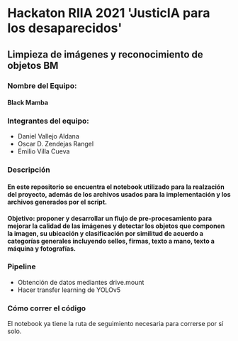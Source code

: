 <h1> Hackaton RIIA 2021 'JusticIA para los desaparecidos'</h1>

<h2>Limpieza de imágenes y reconocimiento de objetos BM </h2>
<h3>Nombre del Equipo:</h3>
<h4> Black Mamba </h4>
<h3>Integrantes del equipo:</h3>
<ul>
  <li> Daniel Vallejo Aldana </li>
  <li> Oscar D. Zendejas Rangel </li>
  <li> Emilio Villa Cueva </li>
</ul>
<h3> Descripción </h3>
<h4> En este repositorio se encuentra el notebook utilizado para la realzación del proyecto, además de los archivos usados para la implementación y los archivos generados por el script.</h4>
<h4>Objetivo: proponer y desarrollar un flujo de pre-procesamiento para mejorar la calidad de las imágenes y detectar los objetos que componen la imagen, su ubicación y clasificación por similitud de acuerdo a categorías generales incluyendo sellos, firmas, texto a mano, texto a máquina y fotografías.</h4>
<h3> Pipeline </h3>
<ul>
  <li> Obtención de datos mediantes drive.mount </li>
  <li> Hacer transfer learning de YOLOv5 </li>
</ul>
<h3> Cómo correr el código </h3>
El notebook ya tiene la ruta de seguimiento necesaria para correrse por sí solo.
